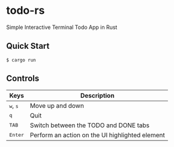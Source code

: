 # todo-rs

Simple Interactive Terminal Todo App in Rust

## Quick Start

```console
$ cargo run
```

## Controls

|Keys|Description|
|---|---|
|<kbd>w</kbd>, <kbd>s</kbd>|Move up and down|
|<kbd>q</kbd>|Quit|
|<kbd>TAB</kbd>|Switch between the TODO and DONE tabs|
|<kbd>Enter</kbd>|Perform an action on the UI highlighted element|
